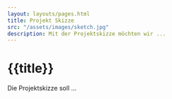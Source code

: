 ```yaml
---
layout: layouts/pages.html
title: Projekt Skizze
src: "/assets/images/sketch.jpg"
description: Mit der Projektskizze möchten wir ...
---
```

# {{title}}

Die Projektskizze soll ... 